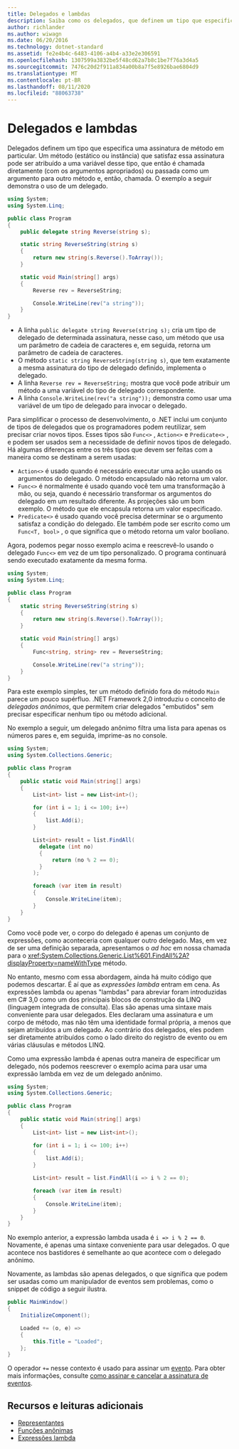 ```yaml
---
title: Delegados e lambdas
description: Saiba como os delegados, que definem um tipo que especifica uma assinatura de método específico, podem ser chamados diretamente ou passados para outro método e chamados.
author: richlander
ms.author: wiwagn
ms.date: 06/20/2016
ms.technology: dotnet-standard
ms.assetid: fe2e4b4c-6483-4106-a4b4-a33e2e306591
ms.openlocfilehash: 1307599a3832be5f48cd62a7b8c1be7f76a3d4a5
ms.sourcegitcommit: 7476c20d2f911a834a00b8a7f5e8926bae6804d9
ms.translationtype: MT
ms.contentlocale: pt-BR
ms.lasthandoff: 08/11/2020
ms.locfileid: "88063738"
---
```

# <a name="delegates-and-lambdas"></a>Delegados e lambdas

Delegados definem um tipo que especifica uma assinatura de método em particular. Um método (estático ou instância) que satisfaz essa assinatura pode ser atribuído a uma variável desse tipo, que então é chamada diretamente (com os argumentos apropriados) ou passada como um argumento para outro método e, então, chamada. O exemplo a seguir demonstra o uso de um delegado.

```csharp
using System;
using System.Linq;

public class Program
{
    public delegate string Reverse(string s);

    static string ReverseString(string s)
    {
        return new string(s.Reverse().ToArray());
    }

    static void Main(string[] args)
    {
        Reverse rev = ReverseString;

        Console.WriteLine(rev("a string"));
    }
}
```

* A linha `public delegate string Reverse(string s);` cria um tipo de delegado de determinada assinatura, nesse caso, um método que usa um parâmetro de cadeia de caracteres e, em seguida, retorna um parâmetro de cadeia de caracteres.
* O método `static string ReverseString(string s)`, que tem exatamente a mesma assinatura do tipo de delegado definido, implementa o delegado.
* A linha `Reverse rev = ReverseString;` mostra que você pode atribuir um método a uma variável do tipo de delegado correspondente.
* A linha `Console.WriteLine(rev("a string"));` demonstra como usar uma variável de um tipo de delegado para invocar o delegado.

Para simplificar o processo de desenvolvimento, o .NET inclui um conjunto de tipos de delegados que os programadores podem reutilizar, sem precisar criar novos tipos. Esses tipos são `Func<>` , `Action<>` e `Predicate<>` , e podem ser usados sem a necessidade de definir novos tipos de delegado. Há algumas diferenças entre os três tipos que devem ser feitas com a maneira como se destinam a serem usadas:

* `Action<>` é usado quando é necessário executar uma ação usando os argumentos do delegado. O método encapsulado não retorna um valor.
* `Func<>` é normalmente é usado quando você tem uma transformação à mão, ou seja, quando é necessário transformar os argumentos do delegado em um resultado diferente. As projeções são um bom exemplo. O método que ele encapsula retorna um valor especificado.
* `Predicate<>` é usado quando você precisa determinar se o argumento satisfaz a condição do delegado. Ele também pode ser escrito como um `Func<T, bool>` , o que significa que o método retorna um valor booliano.

Agora, podemos pegar nosso exemplo acima e reescrevê-lo usando o delegado `Func<>` em vez de um tipo personalizado. O programa continuará sendo executado exatamente da mesma forma.

```csharp
using System;
using System.Linq;

public class Program
{
    static string ReverseString(string s)
    {
        return new string(s.Reverse().ToArray());
    }

    static void Main(string[] args)
    {
        Func<string, string> rev = ReverseString;

        Console.WriteLine(rev("a string"));
    }
}
```

Para este exemplo simples, ter um método definido fora do método `Main` parece um pouco supérfluo. .NET Framework 2,0 introduziu o conceito de *delegados anônimos*, que permitem criar delegados "embutidos" sem precisar especificar nenhum tipo ou método adicional.

No exemplo a seguir, um delegado anônimo filtra uma lista para apenas os números pares e, em seguida, imprime-as no console.

```csharp
using System;
using System.Collections.Generic;

public class Program
{
    public static void Main(string[] args)
    {
        List<int> list = new List<int>();

        for (int i = 1; i <= 100; i++)
        {
            list.Add(i);
        }

        List<int> result = list.FindAll(
          delegate (int no)
          {
              return (no % 2 == 0);
          }
        );

        foreach (var item in result)
        {
            Console.WriteLine(item);
        }
    }
}
```

Como você pode ver, o corpo do delegado é apenas um conjunto de expressões, como aconteceria com qualquer outro delegado. Mas, em vez de ser uma definição separada, apresentamos o _ad hoc_ em nossa chamada para o <xref:System.Collections.Generic.List%601.FindAll%2A?displayProperty=nameWithType> método.

No entanto, mesmo com essa abordagem, ainda há muito código que podemos descartar. É aí que as *expressões lambda* entram em cena. As expressões lambda ou apenas "lambdas" para abreviar foram introduzidas em C# 3,0 como um dos principais blocos de construção da LINQ (linguagem integrada de consulta). Elas são apenas uma sintaxe mais conveniente para usar delegados. Eles declaram uma assinatura e um corpo de método, mas não têm uma identidade formal própria, a menos que sejam atribuídos a um delegado. Ao contrário dos delegados, eles podem ser diretamente atribuídos como o lado direito do registro de evento ou em várias cláusulas e métodos LINQ.

Como uma expressão lambda é apenas outra maneira de especificar um delegado, nós podemos reescrever o exemplo acima para usar uma expressão lambda em vez de um delegado anônimo.

```csharp
using System;
using System.Collections.Generic;

public class Program
{
    public static void Main(string[] args)
    {
        List<int> list = new List<int>();

        for (int i = 1; i <= 100; i++)
        {
            list.Add(i);
        }

        List<int> result = list.FindAll(i => i % 2 == 0);

        foreach (var item in result)
        {
            Console.WriteLine(item);
        }
    }
}
```

No exemplo anterior, a expressão lambda usada é `i => i % 2 == 0`. Novamente, é apenas uma sintaxe conveniente para usar delegados. O que acontece nos bastidores é semelhante ao que acontece com o delegado anônimo.

Novamente, as lambdas são apenas delegados, o que significa que podem ser usadas como um manipulador de eventos sem problemas, como o snippet de código a seguir ilustra.

```csharp
public MainWindow()
{
    InitializeComponent();

    Loaded += (o, e) =>
    {
        this.Title = "Loaded";
    };
}
```

O operador `+=` nesse contexto é usado para assinar um [evento](../csharp/language-reference/keywords/event.md). Para obter mais informações, consulte [como assinar e cancelar a assinatura de eventos](../csharp/programming-guide/events/how-to-subscribe-to-and-unsubscribe-from-events.md).

## <a name="further-reading-and-resources"></a>Recursos e leituras adicionais

* [Representantes](../csharp/programming-guide/delegates/index.md)
* [Funções anônimas](../csharp/programming-guide/statements-expressions-operators/anonymous-functions.md)
* [Expressões lambda](../csharp/language-reference/operators/lambda-expressions.md)
